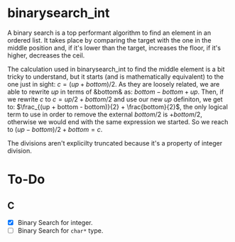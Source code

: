 # binarysearch_int

A binary search is a top performant algorithm to find an element in an ordered list. It takes place by comparing the target with the one in the middle position and, if it's lower than the target, increases the floor, if it's higher, decreases the ceil.

The calculation used in binarysearch_int to find the middle element is a bit tricky to understand, but it starts (and is mathematically equivalent) to the one just in sight: $c = (up + bottom)/2$. As they are loosely related, we are able to rewrite $up$ in terms of &bottom& as: $bottom - bottom + up$. Then, if we rewrite $c$ to $c = up/2 + bottom/2$ and use our new $up$ definiton, we get to: $\frac_{(up + bottom - bottom)}{2} + \frac{bottom}{2}$, the only logical term to use in order to remove the external $bottom/2$ is $+bottom/2$, otherwise we would end with the same expression we started. So we reach to $(up-bottom)/2 + bottom = c$.

The divisions aren't explicilty truncated because it's a property of integer division.

# To-Do
## C
- [X] Binary Search for integer.
- [ ] Binary Search for ``char*`` type.